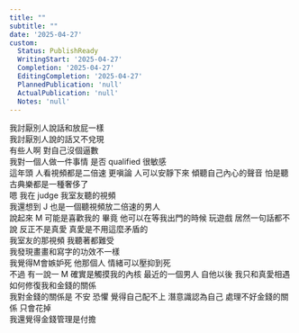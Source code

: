 ```yaml
---  
title: ""  
subtitle: ""  
date: '2025-04-27'  
custom:  
  Status: PublishReady  
  WritingStart: '2025-04-27'  
  Completion: '2025-04-27'  
  EditingCompletion: '2025-04-27'  
  PlannedPublication: 'null'  
  ActualPublication: 'null'  
  Notes: 'null'  
---      
```

我討厭別人說話和放屁一樣      
我討厭別人說的話又不兌現    
有些人啊 對自己沒個逼數    
我對一個人做一件事情 是否 qualified 很敏感      
這年頭 人看視頻都是二倍速 更嗔論 人可以安靜下來 傾聽自己內心的聲音 怕是聽古典樂都是一種奢侈了       
嗯 我在 judge 我室友聽的視頻      
我還想到 J 也是一個聽視頻放二倍速的男人      
說起來 M 可能是喜歡我的 畢竟 他可以在等我出門的時候 玩遊戲 居然一句話都不說 反正不是真愛 真愛是不用這麼矛盾的      
我室友的那視頻 我聽著都難受       
我發現畫畫和寫字的功效不一樣       
我覺得M會嫉妒死 他那個人 情緒可以壓抑到死       
不過 有一說一 M 確實是觸摸我的內核 最近的一個男人 自他以後 我只和真愛相遇       
如何修復我和金錢的關係      
我對金錢的關係是 不安 恐懼 覺得自己配不上 潛意識認為自己 處理不好金錢的關係 只會花掉      
我還覺得金錢管理是付擔      
  